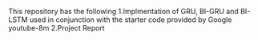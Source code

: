 This repository has the following 
1.Implmentation of GRU, BI-GRU and BI-LSTM used in conjunction with the starter code provided by Google youtube-8m 
2.Project Report 

